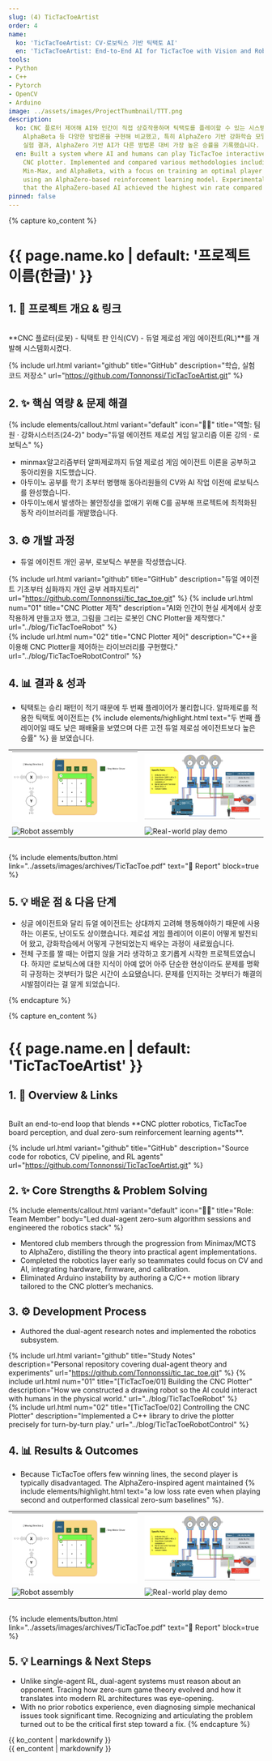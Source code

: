 ```yaml
---
slug: (4) TicTacToeArtist
order: 4
name:
  ko: 'TicTacToeArtist: CV·로보틱스 기반 틱택토 AI'
  en: 'TicTacToeArtist: End-to-End AI for TicTacToe with Vision and Robotics'
tools:
- Python
- C++
- Pytorch
- OpenCV
- Arduino
image: ../assets/images/ProjectThumbnail/TTT.png
description:
  ko: CNC 플로터 제어해 AI와 인간이 직접 상호작용하며 틱택토를 플레이할 수 있는 시스템을 구축했습니다. MCS, MCTS, Min-Max,
    AlphaBeta 등 다양한 방법론을 구현해 비교했고, 특히 AlphaZero 기반 강화학습 모델을 통해 최적의 플레이어 신경망을 학습했습니다.
    실험 결과, AlphaZero 기반 AI가 다른 방법론 대비 가장 높은 승률을 기록했습니다.
  en: Built a system where AI and humans can play TicTacToe interactively using a
    CNC plotter. Implemented and compared various methodologies including MCS, MCTS,
    Min-Max, and AlphaBeta, with a focus on training an optimal player neural network
    using an AlphaZero-based reinforcement learning model. Experimental results showed
    that the AlphaZero-based AI achieved the highest win rate compared to other methodologies.
pinned: false
---
```


{% capture ko_content %}
# {{ page.name.ko | default: '프로젝트 이름(한글)' }}

## 1. 🔗 프로젝트 개요 & 링크
<br>
**CNC 플로터(로봇) - 틱택토 판 인식(CV) - 듀얼 제로섬 게임 에이전트(RL)**를 개발해 시스템화시켰다. 

{% include url.html
     variant="github"
     title="GitHub"
     description="학습, 실험 코드 저장소"
     url="https://github.com/Tonnonssi/TicTacToeArtist.git" %}

## 2. ✨ 핵심 역량 & 문제 해결

{% include elements/callout.html
     variant="default"
     icon="👩‍💻"
     title="역할: 팀원 · 강화시스터즈(24-2)"
     body="듀얼 에이전트 제로섬 게임 알고리즘 이론 강의 · 로보틱스" %}

- minmax알고리즘부터 알파제로까지 듀얼 제로섬 게임 에이전트 이론을 공부하고 동아리원을 지도했습니다. 
- 아두이노 공부를 학기 초부터 병행해 동아리원들의 CV와 AI 작업 이전에 로보틱스를 완성했습니다. 
- 아두이노에서 발생하는 불안정성을 없애기 위해 C를 공부해 프로젝트에 최적화된 동작 라이브러리를 개발했습니다. 


## 3. ⚙️ 개발 과정
- 듀얼 에이전트 개인 공부, 로보틱스 부분을 작성했습니다. 

{% include url.html
     variant="github"
     title="GitHub"
     description="듀얼 에이전트 기초부터 심화까지 개인 공부 레파지토리"
     url="https://github.com/Tonnonssi/tic_tac_toe.git" %}
{% include url.html num="01" title="CNC Plotter 제작" description="AI와 인간이 현실 세계에서 상호작용하게 만들고자 했고, 그림을 그리는 로봇인 CNC Plotter을 제작했다." url="../blog/TicTacToeRobot" %}  
{% include url.html num="02" title="CNC Plotter 제어" description="C++을 이용해 CNC Plotter을 제어하는 라이브러리를 구현했다." url="../blog/TicTacToeRobotControl" %}  

## 4. 📊 결과 & 성과
- 틱택토는 승리 패턴이 적기 때문에 두 번째 플레이어가 불리합니다. 알파제로를 적용한 틱택토 에이전트는 {% include elements/highlight.html text="두 번째 플레이어일 때도 낮은 패배율을 보였으며 다른 고전 듀얼 제로섬 에이전트보다 높은 승률" %} 을 보였습니다. 

<table class="project-image-grid">
  <tr>
    <td><img src="../assets/images/TicTacToe/Robot/blueprint.png" alt="CNC blueprint" /></td>
    <td><img src="../assets/images/TicTacToe/Robot/circuit.png" alt="Control circuit" /></td>
  </tr>
  <tr>
    <td><img src="../assets/images/TicTacToe/Robot/real.png" alt="Robot assembly" /></td>
    <td><img src="../assets/images/TicTacToe/Robot/realWorld.gif" alt="Real-world play demo" /></td>
  </tr>
</table>

<br>
{% include elements/button.html link="../assets/images/archives/TicTacToe.pdf" text="📄 Report" block=true %}

## 5. 💡 배운 점 & 다음 단계
- 싱글 에이전트와 달리 듀얼 에이전트는 상대까지 고려해 행동해야하기 때문에 사용하는 이론도, 난이도도 상이했습니다. 제로섬 게임 플레이어 이론이 어떻게 발전되어 왔고, 강화학습에서 어떻게 구현되었는지 배우는 과정이 새로웠습니다. 
- 전체 구조를 짤 때는 어렵지 않을 거라 생각하고 호기롭게 시작한 프로젝트였습니다. 하지만 로보틱스에 대한 지식이 아예 없어 아주 단순한 현상이라도 문제를 명확히 규정하는 것부터가 많은 시간이 소요됐습니다. 문제를 인지하는 것부터가 해결의 시발점이라는 걸 알게 되었습니다. 

{% endcapture %}

{% capture en_content %}
# {{ page.name.en | default: 'TicTacToeArtist' }}

## 1. 🔗 Overview & Links
<br>
Built an end-to-end loop that blends **CNC plotter robotics, TicTacToe board perception, and dual zero-sum reinforcement learning agents**.

{% include url.html
     variant="github"
     title="GitHub"
     description="Source code for robotics, CV pipeline, and RL agents"
     url="https://github.com/Tonnonssi/TicTacToeArtist.git" %}

## 2. ✨ Core Strengths & Problem Solving

{% include elements/callout.html
     variant="default"
     icon="👩‍💻"
     title="Role: Team Member"
     body="Led dual-agent zero-sum algorithm sessions and engineered the robotics stack" %}

- Mentored club members through the progression from Minimax/MCTS to AlphaZero, distilling the theory into practical agent implementations.
- Completed the robotics layer early so teammates could focus on CV and AI, integrating hardware, firmware, and calibration.
- Eliminated Arduino instability by authoring a C/C++ motion library tailored to the CNC plotter’s mechanics.

## 3. ⚙️ Development Process
- Authored the dual-agent research notes and implemented the robotics subsystem.

{% include url.html
     variant="github"
     title="Study Notes"
     description="Personal repository covering dual-agent theory and experiments"
     url="https://github.com/Tonnonssi/tic_tac_toe.git" %}
{% include url.html num="01" title="[TicTacToe/01] Building the CNC Plotter" description="How we constructed a drawing robot so the AI could interact with humans in the physical world." url="../blog/TicTacToeRobot" %}  
{% include url.html num="02" title="[TicTacToe/02] Controlling the CNC Plotter" description="Implemented a C++ library to drive the plotter precisely for turn-by-turn play." url="../blog/TicTacToeRobotControl" %}  

## 4. 📊 Results & Outcomes
- Because TicTacToe offers few winning lines, the second player is typically disadvantaged. The AlphaZero-inspired agent maintained {% include elements/highlight.html text="a low loss rate even when playing second and outperformed classical zero-sum baselines" %}.

<table class="project-image-grid">
  <tr>
    <td><img src="../assets/images/TicTacToe/Robot/blueprint.png" alt="CNC blueprint" /></td>
    <td><img src="../assets/images/TicTacToe/Robot/circuit.png" alt="Control circuit" /></td>
  </tr>
  <tr>
    <td><img src="../assets/images/TicTacToe/Robot/real.png" alt="Robot assembly" /></td>
    <td><img src="../assets/images/TicTacToe/Robot/realWorld.gif" alt="Real-world play demo" /></td>
  </tr>
</table>

<br>
{% include elements/button.html link="../assets/images/archives/TicTacToe.pdf" text="📄 Report" block=true %}


## 5. 💡 Learnings & Next Steps
- Unlike single-agent RL, dual-agent systems must reason about an opponent. Tracing how zero-sum game theory evolved and how it translates into modern RL architectures was eye-opening.
- With no prior robotics experience, even diagnosing simple mechanical issues took significant time. Recognizing and articulating the problem turned out to be the critical first step toward a fix.
{% endcapture %}

<div class="lang-content" data-lang="ko" data-lang-group="project-body">
  {{ ko_content | markdownify }}
</div>

<div class="lang-content" data-lang="en" data-lang-group="project-body">
  {{ en_content | markdownify }}
</div>
